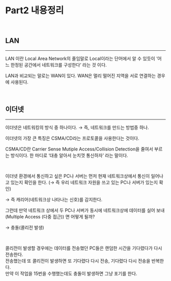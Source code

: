# **Part2** 내용정리

<br>

## **LAN**
---
LAN 이란 Local Area Network의 줄임말로 Local이라는 단어에서 알 수 있듯이
’어느 한정된 공간에서 네트워크를 구성한다’ 라는 것 이다.

LAN과 비교되는 말로는 WAN이 있다.
WAN은 멀리 떨어진 지역을 서로 연결하는 경우에 사용된다.

<br>

## **이더넷**
---

이더넷은 네트워킹의 방식 중 하나이다.
→ 즉, 네트워크를 만드는 방법중 하나.

이더넷의 가장 큰 특징은 CSMA/CD라는 프로토콜을 사용한다는 것이다.

CSMA/CD란 Carrier Sense Mutiple Access/Collision Detection을 줄여서 부르는 방식이다.
한 마디로 ‘대충 알아서 눈치껏 통신하자’ 라는 말이다.

<br>

이더넷 환경에서 통신하고 싶은 PC나 서버는 먼저 현재 네트워크상에서 통신이 일어나고 있는지
확인을 한다. (→ 즉 우리 네트워크 자원을 쓰고 있는 PC나 서버가 있는지 확인)

→ 즉 캐리어(네트워크상 나타나는 신호)를 감지한다.

그런데 만약 네트워크 상에서 두 PC나 서버가 동시에 네트워크상에 데이터를 실어 보내 (Multiple Access (다중 접근)) 면 어떻게 될까?

→ 충돌(콜리전 발생)

<br>

콜리전이 발생할 경우에는 데이터를 전송했던 PC들은 랜덤한 시간을 기다렸다가 다시 전송한다.<br>
전송했는데 또 콜리전이 발생하면 또 기다렸다 다시 전송, 기다렸다 다시 전송을 반복한다.<br>
만약 이 작업을 15번을 수행했는데도 충돌이 발생하면 그냥 포기를 한다.